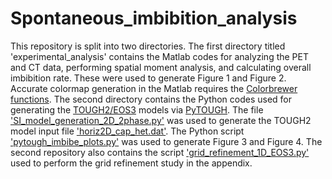 # Spontaneous_imbibition_analysis
 
This repository is split into two directories. The first directory titled 'experimental_analysis' contains the Matlab codes for analyzing the PET and CT data, performing spatial moment analysis, and calculating overall imbibition rate. These were used to generate Figure 1 and Figure 2. Accurate colormap generation in the Matlab requires the [Colorbrewer functions](https://www.mathworks.com/matlabcentral/fileexchange/34087-cbrewer-colorbrewer-schemes-for-matlab). The second directory contains the Python codes used for generating the [TOUGH2/EOS3](https://tough.lbl.gov/) models via [PyTOUGH](https://github.com/acroucher/PyTOUGH). The file ['SI_model_generation_2D_2phase.py'](https://github.com/zahasky/spontaneous_imbibition_analysis/blob/master/TOUGH2_models/SI_model_generation_2D_2phase.py) was used to generate the TOUGH2 model input file ['horiz2D_cap_het.dat'](https://github.com/zahasky/spontaneous_imbibition_analysis/blob/master/TOUGH2_models/horiz2D_cap_het.dat). The Python script ['pytough_imbibe_plots.py'](https://github.com/zahasky/spontaneous_imbibition_analysis/blob/master/TOUGH2_models/pytough_imbibe_plots.py) was used to generate Figure 3 and Figure 4. The second repository also contains the script ['grid_refinement_1D_EOS3.py'](https://github.com/zahasky/spontaneous_imbibition_analysis/blob/master/TOUGH2_models/grid_refinement_1D_EOS3.py) used to perform the grid refinement study in the appendix.

